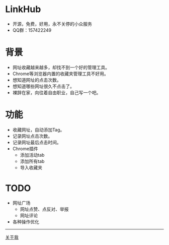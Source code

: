 # LinkHub
- 开源，免费，好用，永不关停的小众服务
- QQ群：157422249

# 背景
- 网址收藏越来越多，却找不到一个好的管理工具。
- Chrome等浏览器内置的收藏夹管理工具不好用。
- 想知道网址的点击次数。
- 想知道哪些网址很久不点击了。
- 裸辞在家，向往着自由职业，自己写一个吧。

# 功能
- 收藏网址，自动添加Tag。
- 记录网址点击次数。
- 记录网址最后点击时间。
- Chrome插件
    + 添加活动tab
    + 添加所有tab
    + 导入收藏夹

# TODO
- 网址广场
    + 网址点赞、点反对、举报
    + 网址评论
- 各种操作优化

---
[关于我](http://inkmind.xyz)
